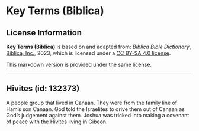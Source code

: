 # Key Terms (Biblica)

## License Information

**Key Terms (Biblica)** is based on and adapted from: _Biblica Bible Dictionary_, [Biblica, Inc.](https://www.biblica.com/), 2023, which is licensed under a [CC BY-SA 4.0 license](https://creativecommons.org/licenses/by-sa/4.0/legalcode.en).

This markdown version is provided under the same license.



--------------------------------

## Hivites (id: 132373)

A people group that lived in Canaan. They were from the family line of Ham’s son Canaan. God told the Israelites to drive them out of Canaan as God’s judgement against them. Joshua was tricked into making a covenant of peace with the Hivites living in Gibeon.


